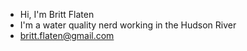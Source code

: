 - Hi, I'm Britt Flaten
- I'm a water quality nerd working in the Hudson River
- britt.flaten@gmail.com 

<!---
bkflat/bkflat is a ✨ special ✨ repository because its `README.md` (this file) appears on your GitHub profile.
You can click the Preview link to take a look at your changes.
--->
